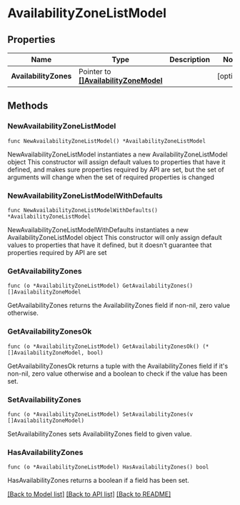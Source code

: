 # AvailabilityZoneListModel

## Properties

Name | Type | Description | Notes
------------ | ------------- | ------------- | -------------
**AvailabilityZones** | Pointer to [**[]AvailabilityZoneModel**](AvailabilityZoneModel.md) |  | [optional] 

## Methods

### NewAvailabilityZoneListModel

`func NewAvailabilityZoneListModel() *AvailabilityZoneListModel`

NewAvailabilityZoneListModel instantiates a new AvailabilityZoneListModel object
This constructor will assign default values to properties that have it defined,
and makes sure properties required by API are set, but the set of arguments
will change when the set of required properties is changed

### NewAvailabilityZoneListModelWithDefaults

`func NewAvailabilityZoneListModelWithDefaults() *AvailabilityZoneListModel`

NewAvailabilityZoneListModelWithDefaults instantiates a new AvailabilityZoneListModel object
This constructor will only assign default values to properties that have it defined,
but it doesn't guarantee that properties required by API are set

### GetAvailabilityZones

`func (o *AvailabilityZoneListModel) GetAvailabilityZones() []AvailabilityZoneModel`

GetAvailabilityZones returns the AvailabilityZones field if non-nil, zero value otherwise.

### GetAvailabilityZonesOk

`func (o *AvailabilityZoneListModel) GetAvailabilityZonesOk() (*[]AvailabilityZoneModel, bool)`

GetAvailabilityZonesOk returns a tuple with the AvailabilityZones field if it's non-nil, zero value otherwise
and a boolean to check if the value has been set.

### SetAvailabilityZones

`func (o *AvailabilityZoneListModel) SetAvailabilityZones(v []AvailabilityZoneModel)`

SetAvailabilityZones sets AvailabilityZones field to given value.

### HasAvailabilityZones

`func (o *AvailabilityZoneListModel) HasAvailabilityZones() bool`

HasAvailabilityZones returns a boolean if a field has been set.


[[Back to Model list]](../README.md#documentation-for-models) [[Back to API list]](../README.md#documentation-for-api-endpoints) [[Back to README]](../README.md)


